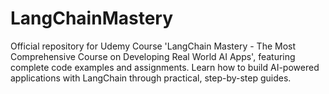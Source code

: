 # LangChainMastery
Official repository for Udemy Course 'LangChain Mastery - The Most Comprehensive Course on Developing Real World AI Apps', featuring complete code examples and assignments. Learn how to build AI-powered applications with LangChain through practical, step-by-step guides.
